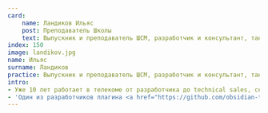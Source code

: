 ```yaml
---
card:
    name: Ландиков Ильяс
    post: Преподаватель Школы
    text: Выпускник и преподаватель ШСМ, разработчик и консультант, танцор
index: 150
image: landikov.jpg
name: Ильяс
surname: Ландиков
practice: Выпускник и преподаватель ШСМ, разработчик и консультант, танцор
intro:
- Уже 10 лет работает в телекоме от разработчика до technical sales, сейчас консультирует на фрилансе. Создает танго-сообщество в Бишкеке (Кыргызстан), 10 лет в танго.
- 'Один из разработчиков плагина <a href="https://github.com/obsidian-tasks-group/obsidian-tasks" target="_blank">Tasks</a> для Obsidian. Жил в 7 странах, говорит на 6 языках.'
---
```

